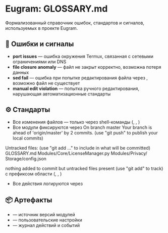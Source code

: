 # Eugram: GLOSSARY.md

Формализованный справочник ошибок, стандартов и сигналов, используемых в проекте Eugram.

## 🧠 Ошибки и сигналы

- **port issues** — ошибка окружения Termux, связанная с сетевыми ограничениями или DNS
- **file closure anomaly** — файл не закрыт корректно, возможна потеря данных
- **sed fail** — ошибка при попытке редактирования файла через , возможно файл не существует
- **manual edit violation** — попытка ручного редактирования, нарушающая автоматизационные стандарты

## ⚙️ Стандарты

- Все изменения файлов — только через shell-команды (, , )
- Все модули фиксируются через On branch master
Your branch is ahead of 'origin/master' by 2 commits.
  (use "git push" to publish your local commits)

Untracked files:
  (use "git add <file>..." to include in what will be committed)
	GLOSSARY.md
	Modules/Core/LicenseManager.py
	Modules/Privacy/
	Storage/config.json

nothing added to commit but untracked files present (use "git add" to track) с префиксом области (, , )
- Все действия логируются через 

## 📦 Артефакты

-  — источник версий модулей
-  — пользовательские настройки
-  — журнал действий и событий

